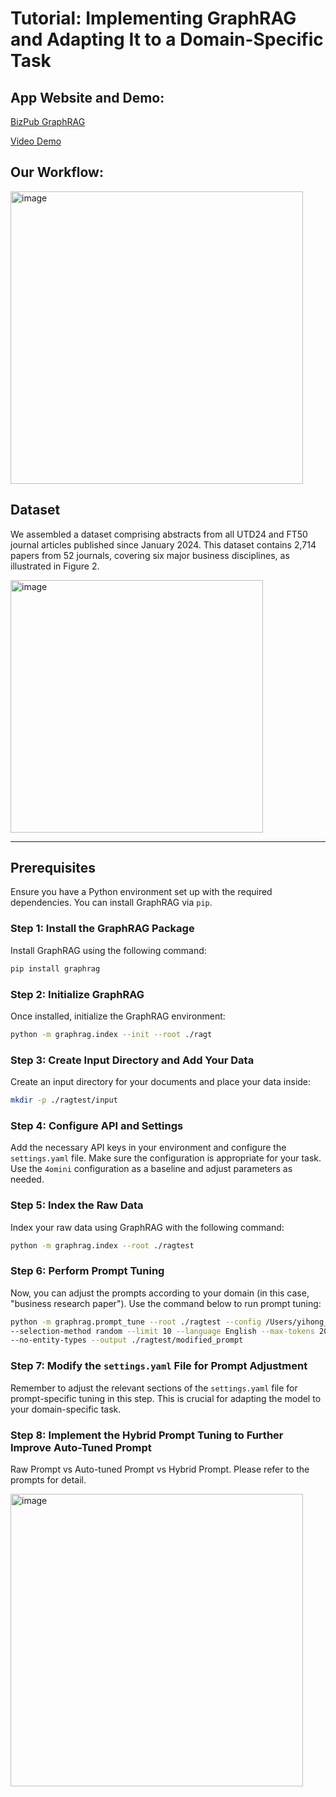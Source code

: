 # Tutorial: Implementing GraphRAG and Adapting It to a Domain-Specific Task

## App Website and Demo: 
[BizPub GraphRAG](https://huggingface.co/spaces/ericyhchen/bizpub_graphrag)

[Video Demo](https://www.loom.com/share/5ebdae83932f4dc797e8ab5b2e510739?sid=dbdea7f2-a35c-4b51-8d4f-741c36241c97)

## Our Workflow:

<img width="468" alt="image" src="https://github.com/user-attachments/assets/5d2c9800-5344-4b20-bc52-a9a5ac0d3120">

## Dataset

We assembled a dataset comprising abstracts from all UTD24 and FT50 journal articles published since January 2024. This dataset contains 2,714 papers from 52 journals, covering six major business disciplines, as illustrated in Figure 2.

<img width="404" alt="image" src="https://github.com/user-attachments/assets/c2e0838d-10c2-42cc-84e2-b7554ecc53e1">


---

## Prerequisites

Ensure you have a Python environment set up with the required dependencies. You can install GraphRAG via `pip`.

### Step 1: Install the GraphRAG Package

Install GraphRAG using the following command:

```bash
pip install graphrag
```

### Step 2: Initialize GraphRAG

Once installed, initialize the GraphRAG environment:

```bash
python -m graphrag.index --init --root ./ragt
```

### Step 3: Create Input Directory and Add Your Data

Create an input directory for your documents and place your data inside:

```bash
mkdir -p ./ragtest/input
```

### Step 4: Configure API and Settings

Add the necessary API keys in your environment and configure the `settings.yaml` file. Make sure the configuration is appropriate for your task. Use the `4omini` configuration as a baseline and adjust parameters as needed.

### Step 5: Index the Raw Data

Index your raw data using GraphRAG with the following command:

```bash
python -m graphrag.index --root ./ragtest
```

### Step 6: Perform Prompt Tuning

Now, you can adjust the prompts according to your domain (in this case, "business research paper"). Use the command below to run prompt tuning:

```bash
python -m graphrag.prompt_tune --root ./ragtest --config /Users/yihong_eric_chen/24S_Research/graphrag/ragtest/settings.yaml --domain "business research paper" \
--selection-method random --limit 10 --language English --max-tokens 2048 --chunk-size 256 --min-examples-required 3 \
--no-entity-types --output ./ragtest/modified_prompt
```

### Step 7: Modify the `settings.yaml` File for Prompt Adjustment

Remember to adjust the relevant sections of the `settings.yaml` file for prompt-specific tuning in this step. This is crucial for adapting the model to your domain-specific task.

### Step 8: Implement the Hybrid Prompt Tuning to Further Improve Auto-Tuned Prompt

Raw Prompt vs Auto-tuned Prompt vs Hybrid Prompt. Please refer to the prompts for detail.

<img width="468" alt="image" src="https://github.com/user-attachments/assets/6438fc70-b2cc-4834-9e09-579c8e5e0e44">
